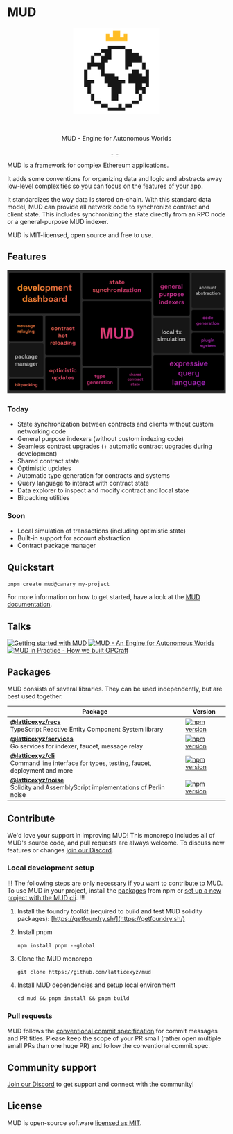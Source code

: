 # MUD

<div align="center">
<img src="docs/public/logo512-black-w-background.png" width="200" style="margin: 0 0 30px 0;" alt="MUD logo" />
<p>MUD - Engine for Autonomous Worlds</p>
</div>

<p align="center">
  <a aria-label="license MIT" href="https://opensource.org/licenses/MIT">
    <img alt="" src="https://img.shields.io/badge/License-MIT-yellow.svg">
  </a>
  &nbsp;
  <a aria-label="test status" href="https://github.com/latticexyz/mud/actions/workflows/test.yml">
    <img alt="" src="https://github.com/latticexyz/mud/actions/workflows/test.yml/badge.svg?branch=main&event=push">
  </a>
  &nbsp;
  <a aria-label="docs status" href="https://github.com/latticexyz/mud/actions/workflows/docs.yml">
    <img alt="" src="https://github.com/latticexyz/mud/actions/workflows/docs.yml/badge.svg?branch=main&event=push">
  </a>
</p>

MUD is a framework for complex Ethereum applications.

It adds some conventions for organizing data and logic and abstracts away low-level complexities so you can focus on the features of your app.

It standardizes the way data is stored on-chain.
With this standard data model, MUD can provide all network code to synchronize contract and client state. This includes synchronizing the state directly from an RPC node or a general-purpose MUD indexer.

MUD is MIT-licensed, open source and free to use.

## Features

![MUD features](./docs/public/features.png)

### Today

- State synchronization between contracts and clients without custom networking code
- General purpose indexers (without custom indexing code)
- Seamless contract upgrades (+ automatic contract upgrades during development)
- Shared contract state
- Optimistic updates
- Automatic type generation for contracts and systems
- Query language to interact with contract state
- Data explorer to inspect and modify contract and local state
- Bitpacking utilities

### Soon

- Local simulation of transactions (including optimistic state)
- Built-in support for account abstraction
- Contract package manager

## Quickstart

```
pnpm create mud@canary my-project
```

For more information on how to get started, have a look at the [MUD documentation](https://mud.dev/quick-start).

## Talks

<div>
  <a href="https://www.youtube.com/watch?v=UvIWmzscWp8" target="_blank"><img src="https://img.youtube.com/vi/UvIWmzscWp8/hqdefault.jpg" alt="Getting started with MUD" width="30%" /></a>
  <a href="https://www.youtube.com/watch?v=j-_Zf8o5Wlo" target="_blank"><img src="https://img.youtube.com/vi/j-_Zf8o5Wlo/hqdefault.jpg" alt="MUD - An Engine for Autonomous Worlds" width="30%" /></a>
  <a href="https://www.youtube.com/watch?v=mv3jA4USZtg" target="_blank"><img src="https://img.youtube.com/vi/mv3jA4USZtg/hqdefault.jpg" alt="MUD in Practice - How we built OPCraft" width="30%" /></a>
</div>

## Packages

MUD consists of several libraries. They can be used independently, but are best used together.

| Package                                                                                                           | Version                                                                                                                     |
| ----------------------------------------------------------------------------------------------------------------- | --------------------------------------------------------------------------------------------------------------------------- |
| **[@latticexyz/recs](/packages/recs)** <br />TypeScript Reactive Entity Component System library                  | [![npm version](https://img.shields.io/npm/v/@latticexyz/recs.svg)](https://www.npmjs.org/package/@latticexyz/recs)         |
| **[@latticexyz/services](/packages/services)** <br />Go services for indexer, faucet, message relay               | [![npm version](https://img.shields.io/npm/v/@latticexyz/services.svg)](https://www.npmjs.org/package/@latticexyz/services) |
| **[@latticexyz/cli](/packages/cli)** <br />Command line interface for types, testing, faucet, deployment and more | [![npm version](https://img.shields.io/npm/v/@latticexyz/cli.svg)](https://www.npmjs.org/package/@latticexyz/cli)           |
| **[@latticexyz/noise](/packages/noise)** <br />Solidity and AssemblyScript implementations of Perlin noise        | [![npm version](https://img.shields.io/npm/v/@latticexyz/noise.svg)](https://www.npmjs.org/package/@latticexyz/noise)       |

## Contribute

We'd love your support in improving MUD! This monorepo includes all of MUD's source code, and pull requests are always welcome. To discuss new features or changes [join our Discord](https://lattice.xyz/discord).

### Local development setup

!!!
The following steps are only necessary if you want to contribute to MUD. To use MUD in your project, install the [packages](#packages) from npm or [set up a new project with the MUD cli](#quickstart).
!!!

1. Install the foundry toolkit (required to build and test MUD solidity packages): [https://getfoundry.sh/](https://getfoundry.sh/)

2. Install pnpm

   ```
   npm install pnpm --global
   ```

3. Clone the MUD monorepo

   ```
   git clone https://github.com/latticexyz/mud
   ```

4. Install MUD dependencies and setup local environment

   ```
   cd mud && pnpm install && pnpm build
   ```

### Pull requests

MUD follows the [conventional commit specification](https://www.conventionalcommits.org/en/v1.0.0/) for commit messages and PR titles. Please keep the scope of your PR small (rather open multiple small PRs than one huge PR) and follow the conventional commit spec.

## Community support

[Join our Discord](https://lattice.xyz/discord) to get support and connect with the community!

## License

MUD is open-source software [licensed as MIT](LICENSE).
